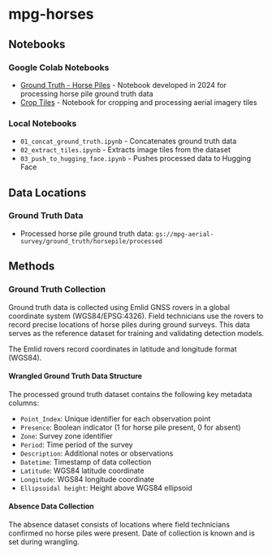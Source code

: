 # mpg-horses

## Notebooks

### Google Colab Notebooks
- [Ground Truth - Horse Piles](https://colab.research.google.com/drive/17YSHHRmFFNArP-f3--oos-DtAtWLHhJR?usp=sharing) - Notebook developed in 2024 for processing horse pile ground truth data
- [Crop Tiles](https://colab.research.google.com/drive/15LFRMVOfEiF__FswVqTQstZC5ocC6Ur0?usp=sharing) - Notebook for cropping and processing aerial imagery tiles

### Local Notebooks
- `01_concat_ground_truth.ipynb` - Concatenates ground truth data
- `02_extract_tiles.ipynb` - Extracts image tiles from the dataset
- `03_push_to_hugging_face.ipynb` - Pushes processed data to Hugging Face

## Data Locations

### Ground Truth Data
- Processed horse pile ground truth data: `gs://mpg-aerial-survey/ground_truth/horsepile/processed`

## Methods

### Ground Truth Collection
Ground truth data is collected using Emlid GNSS rovers in a global coordinate system (WGS84/EPSG:4326). Field technicians use the rovers to record precise locations of horse piles during ground surveys. This data serves as the reference dataset for training and validating detection models.

The Emlid rovers record coordinates in latitude and longitude format (WGS84).

#### Wrangled Ground Truth Data Structure
The processed ground truth dataset contains the following key metadata columns:
- `Point_Index`: Unique identifier for each observation point
- `Presence`: Boolean indicator (1 for horse pile present, 0 for absent)
- `Zone`: Survey zone identifier
- `Period`: Time period of the survey
- `Description`: Additional notes or observations
- `Datetime`: Timestamp of data collection
- `Latitude`: WGS84 latitude coordinate
- `Longitude`: WGS84 longitude coordinate
- `Ellipsoidal height`: Height above WGS84 ellipsoid

#### Absence Data Collection
The absence dataset consists of locations where field technicians confirmed no horse piles were present. Date of collection is known and is set during wrangling.
